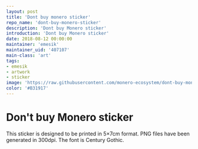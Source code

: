 ```yaml
---
layout: post
title: 'Dont buy monero sticker'
repo_name: 'dont-buy-monero-sticker'
description: 'Dont buy Monero sticker'
introduction: 'Dont buy Monero sticker'
date: 2018-08-12 00:00:00
maintainer: 'emesik'
maintainer_uid: '407107'
main-class: 'art'
tags:
- emesik
- artwork
- sticker
image: 'https://raw.githubusercontent.com/monero-ecosystem/dont-buy-monero-sticker/master/sticker.en.png'
color: '#B31917'
---
```


Don't buy Monero sticker
========================

This sticker is designed to be printed in 5×7cm format.
PNG files have been generated in 300dpi.
The font is Century Gothic.
